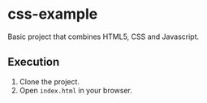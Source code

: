 # css-example

Basic project that combines HTML5, CSS and Javascript.

## Execution
1. Clone the project.
2. Open `index.html` in your browser.
